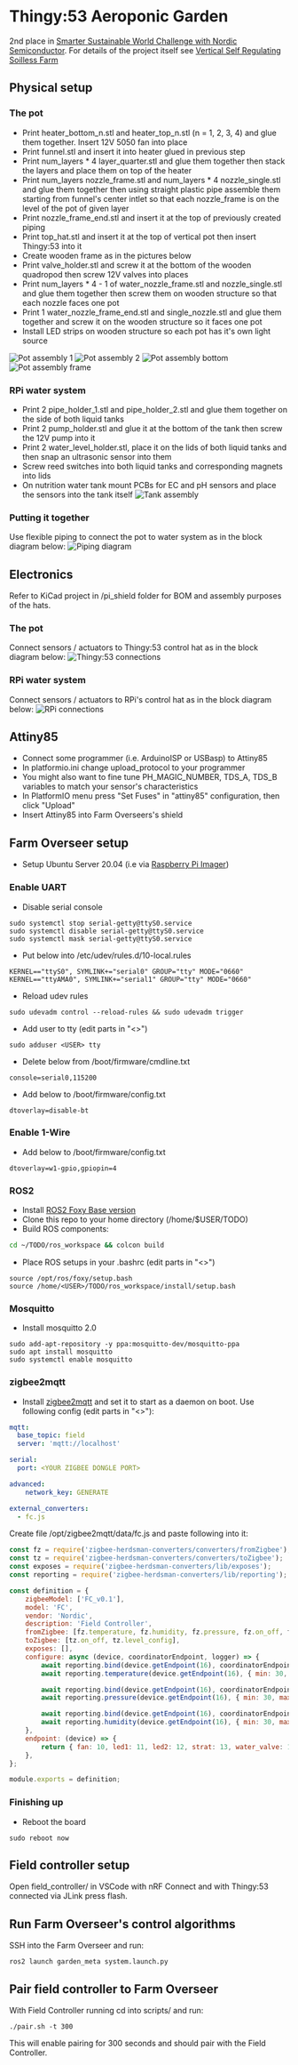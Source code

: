 # Thingy:53 Aeroponic Garden
2nd place in [Smarter Sustainable World Challenge
with Nordic Semiconductor](https://www.hackster.io/contests/smarter-sustainable-world). For details of the project itself see [Vertical Self Regulating Soilless Farm](https://www.hackster.io/Tai-Min/vertical-self-regulating-soilless-farm-a86d25)

## Physical setup
### The pot
* Print heater_bottom_n.stl and heater_top_n.stl (n = 1, 2, 3, 4) and glue them together. Insert 12V 5050 fan into place
* Print funnel.stl and insert it into heater glued in previous step
* Print num_layers * 4 layer_quarter.stl and glue them together then stack the layers and place them on top of the heater
* Print num_layers nozzle_frame.stl and num_layers * 4 nozzle_single.stl and glue them together then using straight plastic pipe assemble them starting from funnel's center intlet so that each nozzle_frame is on the level of the pot of given layer  
* Print nozzle_frame_end.stl and insert it at the top of previously created piping
* Print top_hat.stl and insert it at the top of vertical pot then insert Thingy:53 into it 
* Create wooden frame as in the pictures below
* Print valve_holder.stl and screw it at the bottom of the wooden quadropod then screw 12V valves into places
* Print num_layers * 4 - 1 of water_nozzle_frame.stl and nozzle_single.stl and glue them together then screw them on wooden structure so that each nozzle faces one pot
* Print 1 water_nozzle_frame_end.stl and single_nozzle.stl and glue them together and screw it on the wooden structure so it faces one pot
* Install LED strips on wooden structure so each pot has it's own light source

![Pot assembly 1](media/the_pot.png "Pot assembly 1")
![Pot assembly 2](media/the_pot_inside.PNG "Pot assembly 2")
![Pot assembly bottom](media/pot_quadropod.PNG "Pot assembly bottom")
![Pot assembly frame](media/pot_wooden_frame.PNG "Pot assembly frame")

### RPi water system
* Print 2 pipe_holder_1.stl and pipe_holder_2.stl and glue them together on the side of both liquid tanks
* Print 2 pump_holder.stl and glue it at the bottom of the tank then screw the 12V pump into it
* Print 2 water_level_holder.stl, place it on the lids of both liquid tanks and then snap an ultrasonic sensor into them
* Screw reed switches into both liquid tanks and corresponding magnets into lids
* On nutrition water tank mount PCBs for EC and pH sensors and place the sensors into the tank itself
![Tank assembly](media/tank_assembly.PNG "Tank assembly")

### Putting it together
Use flexible piping to connect the pot to water system as in the block diagram below:
![Piping diagram](media/Piping.drawio.png "Piping diagram")

## Electronics
Refer to KiCad project in /pi_shield folder for BOM and assembly purposes of the hats.

### The pot
Connect sensors / actuators to Thingy:53 control hat as in the block diagram below:
![Thingy:53 connections](media/Thingy%20connections.drawio.png "Thingy:53 connections")

### RPi water system
Connect sensors / actuators to RPi's control hat as in the block diagram below:
![RPi connections](media/RPI%20connections.drawio.png "RPi connections")
## Attiny85
* Connect some programmer (i.e. ArduinoISP or USBasp) to Attiny85
* In platformio.ini change upload_protocol to your programmer
* You might also want to fine tune PH_MAGIC_NUMBER, TDS_A, TDS_B variables to match your sensor's characteristics
* In PlatformIO menu press "Set Fuses" in "attiny85" configuration, then click "Upload"
* Insert Attiny85 into Farm Overseers's shield

## Farm Overseer setup
* Setup Ubuntu Server 20.04 (i.e via [Raspberry Pi Imager](https://www.raspberrypi.com/software/))

### Enable UART
* Disable serial console
```
sudo systemctl stop serial-getty@ttyS0.service
sudo systemctl disable serial-getty@ttyS0.service
sudo systemctl mask serial-getty@ttyS0.service
```
* Put below into /etc/udev/rules.d/10-local.rules
```
KERNEL=="ttyS0", SYMLINK+="serial0" GROUP="tty" MODE="0660"
KERNEL=="ttyAMA0", SYMLINK+="serial1" GROUP="tty" MODE="0660"
```
* Reload udev rules
```
sudo udevadm control --reload-rules && sudo udevadm trigger
```
* Add user to tty (edit parts in "<>")
```
sudo adduser <USER> tty
```
* Delete below from /boot/firmware/cmdline.txt
```
console=serial0,115200
```
* Add below to /boot/firmware/config.txt
```
dtoverlay=disable-bt
```
### Enable 1-Wire
* Add below to /boot/firmware/config.txt
```
dtoverlay=w1-gpio,gpiopin=4
```

### ROS2
* Install [ROS2 Foxy Base version](https://docs.ros.org/en/foxy/Installation/Ubuntu-Install-Debians.html)
* Clone this repo to your home directory (/home/$USER/TODO)
* Build ROS components:
```bash
cd ~/TODO/ros_workspace && colcon build
```
* Place ROS setups in your .bashrc (edit parts in "<>")
```
source /opt/ros/foxy/setup.bash
source /home/<USER>/TODO/ros_workspace/install/setup.bash

```
### Mosquitto
* Install mosquitto 2.0
```
sudo add-apt-repository -y ppa:mosquitto-dev/mosquitto-ppa
sudo apt install mosquitto
sudo systemctl enable mosquitto
```

### zigbee2mqtt
* Install [zigbee2mqtt](https://www.zigbee2mqtt.io/guide/installation/01_linux.html) and set it to start as a daemon on boot. Use following config (edit parts in "<>"):
```yaml
mqtt:
  base_topic: field
  server: 'mqtt://localhost'

serial:
  port: <YOUR ZIGBEE DONGLE PORT>

advanced:
    network_key: GENERATE

external_converters:
  - fc.js
```

Create file /opt/zigbee2mqtt/data/fc.js and paste following into it:
```js
const fz = require('zigbee-herdsman-converters/converters/fromZigbee');
const tz = require('zigbee-herdsman-converters/converters/toZigbee');
const exposes = require('zigbee-herdsman-converters/lib/exposes');
const reporting = require('zigbee-herdsman-converters/lib/reporting');

const definition = {
    zigbeeModel: ['FC_v0.1'],
    model: 'FC',
    vendor: 'Nordic',
    description: 'Field Controller',
    fromZigbee: [fz.temperature, fz.humidity, fz.pressure, fz.on_off, fz.level_config],
    toZigbee: [tz.on_off, tz.level_config],
    exposes: [],
    configure: async (device, coordinatorEndpoint, logger) => {
        await reporting.bind(device.getEndpoint(16), coordinatorEndpoint, ['msTemperatureMeasurement']);
        await reporting.temperature(device.getEndpoint(16), { min: 30, max: 30, change: 0 });

        await reporting.bind(device.getEndpoint(16), coordinatorEndpoint, ['msPressureMeasurement']);
        await reporting.pressure(device.getEndpoint(16), { min: 30, max: 30, change: 0 });

        await reporting.bind(device.getEndpoint(16), coordinatorEndpoint, ['msRelativeHumidity']);
        await reporting.humidity(device.getEndpoint(16), { min: 30, max: 30, change: 0 });
    },
    endpoint: (device) => {
        return { fan: 10, led1: 11, led2: 12, strat: 13, water_valve: 14, nutri_valve: 15, sensors: 16 };
    },
};

module.exports = definition;
```

### Finishing up
* Reboot the board
```
sudo reboot now
```

## Field controller setup
Open field_controller/ in VSCode with nRF Connect and with Thingy:53 connected via JLink press flash.

## Run Farm Overseer's control algorithms
SSH into the Farm Overseer and run:
```
ros2 launch garden_meta system.launch.py
```

## Pair field controller to Farm Overseer
With Field Controller running cd into scripts/ and run:
```
./pair.sh -t 300
``` 
This will enable pairing for 300 seconds and should pair with the Field Controller.

